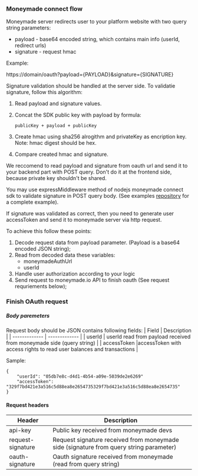 ### Moneymade connect flow

Moneymade server redirects user to your platform website with two query string parameters:

- payload - base64 encoded string, which contains main info (userId, redirect urls) 
- signature - request hmac

Example: 

https://domain/oauth?payload={PAYLOAD}&signature={SIGNATURE}

Signature validation should be handled at the server side.
To validatie signature, follow this algorithm:

1. Read payload and signature values.
2. Concat the SDK public key with payload by formula:

    `publicKey + payload + publicKey`

3. Create hmac using sha256 alrogithm and privateKey as encription key.
Note: hmac digest should be hex.

4. Compare created hmac and signature. 

We reccomend to read payload and signature from oauth url and send it to your backend part with POST query.
Don't do it at the frontend side, because private key shouldn't be shared. 

You may use expressMiddleware method of nodejs moneymade connect sdk to validate signature in POST query body.
(See examples [repository](https://github.com/moneymadeio/moneymade-connect-nodejs-demo) for a complete example).

If signature was validated as correct, then you need to generate user accessToken and send it to moneymade server via http request.

To achieve this follow these points:

1. Decode request data from payload parameter. (Payload is a base64 encoded JSON string);
2. Read from decoded data these variables:
    - moneymadeAuthUrl
    - userId
3. Handle user authorization according to your logic
4. Send request to moneymade.io API to finish oauth (See request requriements below);


### Finish OAuth request
##### Body paremeters
Request body should be JSON contains following fields:
| Field  | Description |
| ------------- | ------------- |
| userId  | userId read from payload received from moneymade side (query string) |
| accessToken  |accessToken with access rights to read user balances and transactions |

Sample:
   
    {
        "userId": "05db7e8c-d4d1-4b54-a09e-5039de2e6269"
        "accessToken": "329f7bd421e3a516c5d88ea8e2654735329f7bd421e3a516c5d88ea8e2654735"
    }
#### Request headers
| Header  | Description |
| ------------- | ------------- |
| api-key | Public key received from moneymade devs |
| request-signature  | Request signature received from moneymade side (signature from query string parameter) |
|oauth-signature|Oauth signature received from moneymade (read from query string)|




